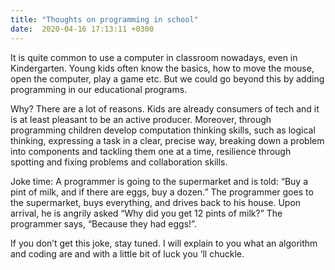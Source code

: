 ```yaml
---
title: "Thoughts on programming in school"
date:  2020-04-16 17:13:11 +0300
---
```


It is quite common to use a computer in classroom nowadays, even in Kindergarten. Young kids often know the basics, how to move the mouse, open the computer, play a game etc. But we could go beyond this by adding programming in our educational programs.

Why? There are a lot of reasons. Kids are already consumers of tech and it is at least pleasant to be an active producer. Moreover, through programming children develop computation thinking skills, such as logical thinking, expressing a task in a clear, precise way, breaking down a problem into components and tackling them one at a time, resilience through spotting and fixing problems and collaboration skills. 

Joke time: A programmer is going to the supermarket and is told: “Buy a pint of milk, and if there are eggs, buy a dozen.” The programmer goes to the supermarket, buys everything, and drives back to his house. Upon arrival, he is angrily asked “Why did you get 12 pints of milk?” The programmer says, “Because they had eggs!”.

If you don’t get this joke, stay tuned. I will explain to you what an algorithm and coding are and with a little bit of luck you ‘ll chuckle. 

